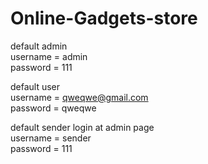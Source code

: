 # Online-Gadgets-store

default admin  
username = admin  
password = 111

default user  
username = qweqwe@gmail.com  
password = qweqwe

default sender login at admin page  
username = sender  
password = 111
